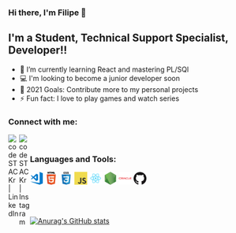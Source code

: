 ### Hi there, I'm Filipe  👋

## I'm a Student, Technical Support Specialist, Developer!!

- 🌱 I’m currently learning React and mastering PL/SQl
- 💻 I'm looking to become a junior developer soon
- 🥅 2021 Goals: Contribute more to my personal projects
- ⚡ Fun fact: I love to play games and watch series

### Connect with me:

[<img align="left" alt="codeSTACKr | LinkedIn" width="22px" src="https://cdn.jsdelivr.net/npm/simple-icons@v3/icons/linkedin.svg" />][linkedin]
[<img align="left" alt="codeSTACKr | Instagram" width="22px" src="https://cdn.jsdelivr.net/npm/simple-icons@v3/icons/instagram.svg" />][instagram]

<br/>

### Languages and Tools:
[<img alt="Visual Studio Code" width="26px" src="https://raw.githubusercontent.com/github/explore/80688e429a7d4ef2fca1e82350fe8e3517d3494d/topics/visual-studio-code/visual-studio-code.png" />][Vscode]
[<img alt="HTML5" width="26px" src="https://raw.githubusercontent.com/github/explore/80688e429a7d4ef2fca1e82350fe8e3517d3494d/topics/html/html.png" />][html5]
[<img alt="CSS3" width="26px" src="https://raw.githubusercontent.com/github/explore/80688e429a7d4ef2fca1e82350fe8e3517d3494d/topics/css/css.png" />][css3]
[<img alt="JavaScript" width="26px" src="https://raw.githubusercontent.com/github/explore/80688e429a7d4ef2fca1e82350fe8e3517d3494d/topics/javascript/javascript.png" />][js]
[<img alt="React" width="26px" src="https://raw.githubusercontent.com/github/explore/80688e429a7d4ef2fca1e82350fe8e3517d3494d/topics/react/react.png" />][react]
[<img alt="Node.js" width="26px" src="https://raw.githubusercontent.com/github/explore/80688e429a7d4ef2fca1e82350fe8e3517d3494d/topics/nodejs/nodejs.png" />][nodejs]
[<img alt="PL/SQL" width="26px" src="https://raw.githubusercontent.com/devicons/devicon/9f4f5cdb393299a81125eb5127929ea7bfe42889/icons/oracle/oracle-original.svg" />][plsql]
[<img alt="GitHub" width="26px" src="https://raw.githubusercontent.com/github/explore/78df643247d429f6cc873026c0622819ad797942/topics/github/github.png" />][github]


<br/>
<br/>

<!--START_SECTION:activity-->

[![Anurag's GitHub stats](https://github-readme-stats.vercel.app/api?username=filipeoliveira-oss&hide=contribs&show_icons=true&theme=dracula)](https://github.com/anuraghazra/github-readme-stats)

[linkedin]: https://www.linkedin.com/in/filipe-oliveira-178994172/
[instagram]: https://www.instagram.com/filipe.oliveira17/
[Vscode]: https://code.visualstudio.com/docs
[html5]: https://devdocs.io/html/
[css3]: https://devdocs.io/css/
[js]: https://devdocs.io/javascript/
[react]: https://devdocs.io/react/
[nodejs]: https://devdocs.io/node/
[plsql]: https://docs.oracle.com/database/121/LNPLS/toc.htm
[github]: https://docs.github.com/pt